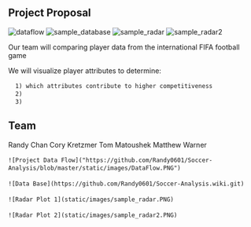 
## Project Proposal

![dataflow](https://user-images.githubusercontent.com/37318055/47193978-213ca380-d31b-11e8-898c-c64965e61ef6.PNG)
![sample_database](https://user-images.githubusercontent.com/37318055/47193979-213ca380-d31b-11e8-8ea3-ae3d52f15c9b.PNG)
![sample_radar](https://user-images.githubusercontent.com/37318055/47193980-213ca380-d31b-11e8-8681-a7d82e538595.PNG)
![sample_radar2](https://user-images.githubusercontent.com/37318055/47193981-213ca380-d31b-11e8-9782-a2c02c3b7431.PNG)

  Our team will comparing player data from the international FIFA football game

  We will visualize player attributes to determine:
  
      1) which attributes contribute to higher competitiveness
      2) 
      3)
  
  ## Team
  Randy Chan
  Cory Kretzmer
  Tom Matoushek
  Matthew Warner
  
  
  
    ![Project Data Flow]("https://github.com/Randy0601/Soccer-Analysis/blob/master/static/images/DataFlow.PNG")
    
    ![Data Base](https://github.com/Randy0601/Soccer-Analysis.wiki.git)
    
    ![Radar Plot 1](static/images/sample_radar.PNG)
    
    ![Radar Plot 2](static/images/sample_radar2.PNG)
